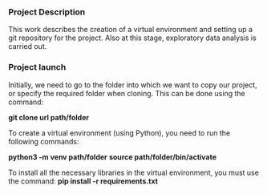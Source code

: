 ### Project Description

This work describes the creation of a virtual environment and setting up a git repository for the project. Also at this stage, exploratory data analysis is carried out.

### Project launch

Initially, we need to go to the folder into which we want to copy our project, or specify the required folder when cloning. This can be done using the command:

**git clone url path/folder**

To create a virtual environment (using Python), you need to run the following commands:

**python3 -m venv path/folder**
**source path/folder/bin/activate**

To install all the necessary libraries in the virtual environment, you must use the command:
**pip install -r requirements.txt**

